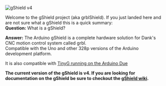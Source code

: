 ![gShield v4](http://farm9.staticflickr.com/8386/8503354005_3c79e4de6f_n.jpg)

Welcome to the gShield project (aka grblShield).  If you just landed here and are not sure what a gShield this is a quick summary:<br>
**Question:** What is a gShield?

**Answer:** The Arduino gShield is a complete hardware solution for Dank's CNC motion control system called grbl. <br>
Compatible with the Uno and other 328p versions of the Arduino development platform.

It is also compatible with [TinyG running on the Arduino Due](https://github.com/synthetos/g2/wiki)

**The current version of the gShield is v4.  If you are looking for documentation on the gShield be sure to checkout the [gShield wiki](https://github.com/synthetos/grblShield/wiki).**
